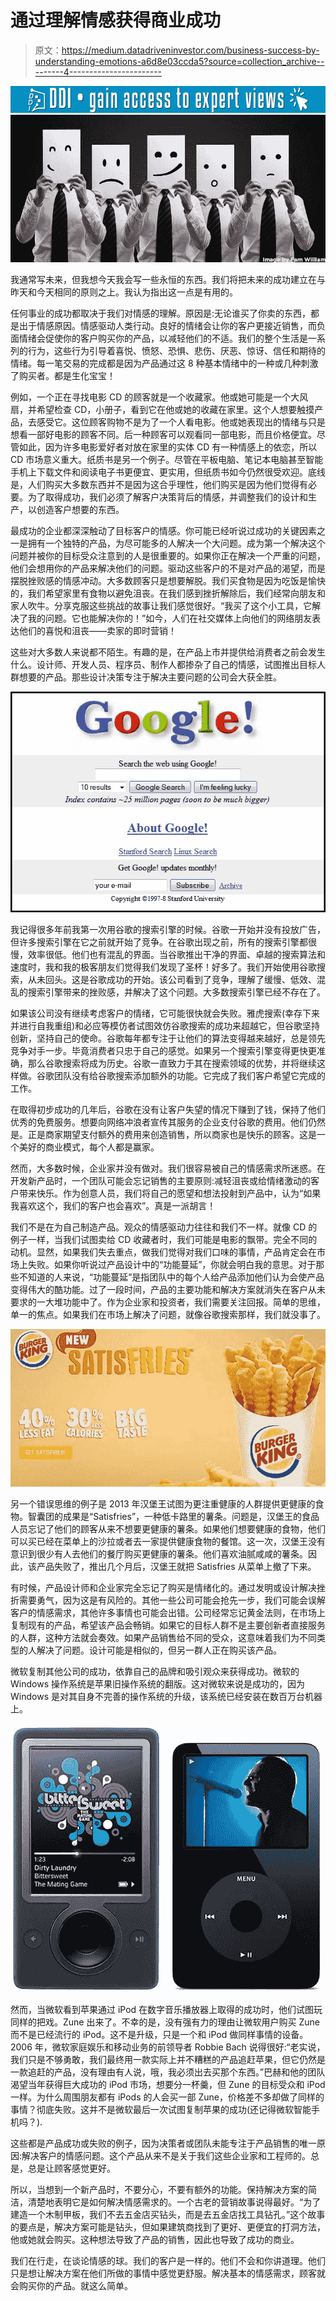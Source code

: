 # 通过理解情感获得商业成功

> 原文：<https://medium.datadriveninvestor.com/business-success-by-understanding-emotions-a6d8e03ccda5?source=collection_archive---------4----------------------->

[![](img/aebc5df83b821dfa24b72468a3ed8a14.png)](http://www.track.datadriveninvestor.com/1B9E)![](img/9369196c33f2e6f97666c0f7d4ff081b.png)

我通常写未来，但我想今天我会写一些永恒的东西。我们将把未来的成功建立在与昨天和今天相同的原则之上。我认为指出这一点是有用的。

任何事业的成功都取决于我们对情感的理解。原因是:无论谁买了你卖的东西，都是出于情感原因。情感驱动人类行动。良好的情绪会让你的客户更接近销售，而负面情绪会促使你的客户购买你的产品，以减轻他们的不适。我们的整个生活是一系列的行为，这些行为引导着喜悦、愤怒、恐惧、悲伤、厌恶、惊讶、信任和期待的情绪。每一笔交易的完成都是因为产品通过这 8 种基本情绪中的一种或几种刺激了购买者。都是生化宝宝！

例如，一个正在寻找电影 CD 的顾客就是一个收藏家。他或她可能是一个大风扇，并希望检查 CD，小册子，看到它在他或她的收藏在家里。这个人想要触摸产品，去感受它。这位顾客购物不是为了一个人看电影。他或她表现出的情绪与只是想看一部好电影的顾客不同。后一种顾客可以观看同一部电影，而且价格便宜。尽管如此，因为许多电影爱好者对放在家里的实体 CD 有一种情感上的依恋，所以 CD 市场意义重大。纸质书是另一个例子。尽管在平板电脑、笔记本电脑甚至智能手机上下载文件和阅读电子书更便宜、更实用，但纸质书如今仍然很受欢迎。底线是，人们购买大多数东西并不是因为这合乎理性，他们购买是因为他们觉得有必要。为了取得成功，我们必须了解客户决策背后的情感，并调整我们的设计和生产，以创造客户想要的东西。

最成功的企业都深深触动了目标客户的情感。你可能已经听说过成功的关键因素之一是拥有一个独特的产品，为尽可能多的人解决一个大问题。成为第一个解决这个问题并被你的目标受众注意到的人是很重要的。如果你正在解决一个严重的问题，他们会想用你的产品来解决他们的问题。驱动这些客户的不是对产品的渴望，而是摆脱挫败感的情感冲动。大多数顾客只是想要解脱。我们买食物是因为吃饭是愉快的，我们希望家里有食物以避免沮丧。在我们感到挫折解除后，我们经常向朋友和家人吹牛。分享克服这些挑战的故事让我们感觉很好。“我买了这个小工具，它解决了我的问题。它也能解决你的！”如今，人们在社交媒体上向他们的网络朋友表达他们的喜悦和沮丧——卖家的即时营销！

这些对大多数人来说都不陌生。有趣的是，在产品上市并提供给消费者之前会发生什么。设计师、开发人员、程序员、制作人都掺杂了自己的情感，试图推出目标人群想要的产品。那些设计决策专注于解决主要问题的公司会大获全胜。

![](img/a1c2399413375a990bf3fb3b1c4d7b47.png)

我记得很多年前我第一次用谷歌的搜索引擎的时候。谷歌一开始并没有投放广告，但许多搜索引擎在它之前就开始了竞争。在谷歌出现之前，所有的搜索引擎都很慢，效率很低。他们也有混乱的界面。当谷歌推出干净的界面、卓越的搜索算法和速度时，我和我的极客朋友们觉得我们发现了圣杯！好多了。我们开始使用谷歌搜索，从未回头。这是谷歌成功的开始。该公司看到了竞争，理解了缓慢、低效、混乱的搜索引擎带来的挫败感，并解决了这个问题。大多数搜索引擎已经不存在了。

如果该公司没有继续考虑客户的情绪，它可能很快就会失败。雅虎搜索(幸存下来并进行自我重组)和必应等模仿者试图效仿谷歌搜索的成功来超越它，但谷歌坚持创新，坚持自己的使命。谷歌每年都专注于让他们的算法变得越来越好，总是领先竞争对手一步。毕竟消费者只忠于自己的感觉。如果另一个搜索引擎变得更快更准确，那么谷歌搜索将成为历史。谷歌一直致力于其在搜索领域的优势，并将继续这样做。谷歌团队没有给谷歌搜索添加额外的功能。它完成了我们客户希望它完成的工作。

在取得初步成功的几年后，谷歌在没有让客户失望的情况下赚到了钱，保持了他们优秀的免费服务。想要向网络冲浪者宣传其服务的企业支付谷歌的费用。他们仍然是。正是商家期望支付额外的费用来创造销售，所以商家也是快乐的顾客。这是一个美好的商业模式，每个人都是赢家。

然而，大多数时候，企业家并没有做对。我们很容易被自己的情感需求所迷惑。在开发新产品时，一个团队可能会忘记销售的主要原则:减轻沮丧或给情绪激动的客户带来快乐。作为创意人员，我们将自己的愿望和想法投射到产品中，认为“如果我喜欢这个，我们的客户也会喜欢”。真是一派胡言！

我们不是在为自己制造产品。观众的情感驱动力往往和我们不一样。就像 CD 的例子一样，当我们试图卖给 CD 收藏者时，我们可能是电影的飘带。完全不同的动机。显然，如果我们失去重点，做我们觉得对我们口味的事情，产品肯定会在市场上失败。如果你听说过产品设计中的“功能蔓延”，你就会明白我的意思。对于那些不知道的人来说，“功能蔓延”是指团队中的每个人给产品添加他们认为会使产品变得伟大的酷功能。过了一段时间，产品的主要功能和解决方案就消失在客户从未要求的一大堆功能中了。作为企业家和投资者，我们需要关注回报。简单的思维，单一的焦点。如果我们在市场上解决了问题，就像谷歌搜索那样，我们就没事了。

![](img/7698a4f3cdbb7f8a5bf18f12702c24cb.png)

另一个错误思维的例子是 2013 年汉堡王试图为更注重健康的人群提供更健康的食物。智囊团的成果是“Satisfries”，一种低卡路里的薯条。问题是，汉堡王的食品人员忘记了他们的顾客从来不想要更健康的薯条。如果他们想要健康的食物，他们可以买已经在菜单上的沙拉或者去一家提供健康食物的餐馆。这一次，汉堡王没有意识到很少有人去他们的餐厅购买更健康的薯条。他们喜欢油腻咸咸的薯条。因此，该产品失败了，推出几个月后，汉堡王就把 Satisfries 从菜单上撤了下来。

有时候，产品设计师和企业家完全忘记了购买是情绪化的。通过发明或设计解决挫折需要勇气，因为这是有风险的。其他一些公司可能会抢先一步，我们可能会误解客户的情感需求，其他许多事情也可能会出错。公司经常忘记黄金法则，在市场上复制现有的产品，希望该产品会畅销。如果它的目标人群不是主要创新者直接服务的人群，这种方法就会奏效。如果产品销售给不同的受众，这意味着我们为不同类型的人解决了问题。设计可能是相似的，但另一群人正在购买该产品。

微软复制其他公司的成功，依靠自己的品牌和吸引观众来获得成功。微软的 Windows 操作系统是苹果旧操作系统的翻版。这对微软来说是成功的，因为 Windows 是对其自身不完善的操作系统的升级，该系统已经安装在数百万台机器上。

![](img/562582019223952058045ea3fdb00553.png)

然而，当微软看到苹果通过 iPod 在数字音乐播放器上取得的成功时，他们试图玩同样的把戏。Zune 出来了。不幸的是，没有强有力的理由让微软用户购买 Zune 而不是已经流行的 iPod。这不是升级，只是一个和 iPod 做同样事情的设备。2006 年，微软家庭娱乐和移动业务的前领导者 Robbie Bach 说得很好:“老实说，我们只是不够勇敢，我们最终用一款实际上并不糟糕的产品追赶苹果，但它仍然是一款追赶的产品，没有理由有人说，哦，我必须出去买那个东西。”巴赫和他的团队渴望当年获得巨大成功的 iPod 市场，想要分一杯羹，但 Zune 的目标受众和 iPod 一样。为什么周围朋友都有 iPods 的人会买一部 Zune，价格差不多却做了同样的事情？彻底失败。这并不是微软最后一次试图复制苹果的成功(还记得微软智能手机吗？).

这些都是产品成功或失败的例子，因为决策者或团队未能专注于产品销售的唯一原因:解决客户的情感问题。这个产品从来不是关于我们这些企业家和工程师的。总是，总是让顾客感觉更好。

所以，当想到一个新产品时，不要分心，不要有额外的功能。保持解决方案的简洁，清楚地表明它是如何解决情感需求的。一个古老的营销故事说得最好。“为了建造一个木制甲板，我们不去五金店买钻头，而是去五金店找工具钻孔。”这个故事的要点是，解决方案可能是钻头，但如果建筑商找到了更好、更便宜的打洞方法，他或她就会购买。这种想法导致了产品的销售，因此也导致了成功的商业。

我们在行走，在谈论情感的球。我们的客户是一样的。他们不会和你讲道理。他们只是想让解决方案在他们所做的事情中感觉更舒服。解决基本的情感需求，顾客就会购买你的产品。就这么简单。